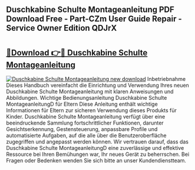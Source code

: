 ## Duschkabine Schulte Montageanleitung PDF Download Free - Part-CZm User Guide Repair - Service Owner Edition QDJrX

# <h2><a href="http://df7zz6.blite.top/?on=Duschkabine+Schulte+Montageanleitung">🔗Download 👉🔴 Duschkabine Schulte Montageanleitung</a></h2>

[![Duschkabine Schulte Montageanleitung new download](https://i.imgur.com/lujVjoI.png)](http://df7zz6.blite.top/?on=Duschkabine+Schulte+Montageanleitung)
Inbetriebnahme Dieses Handbuch vereinfacht die Einrichtung und Verwendung Ihres neuen Duschkabine Schulte Montageanleitung mit klaren Anweisungen und Abbildungen. Wichtige Bedienungsanleitung Duschkabine Schulte MontageanleitungD für Eltern Diese Anleitung enthält wichtige Informationen für Eltern zur sicheren Verwendung dieses Produkts für Kinder. Duschkabine Schulte Montageanleitung verfügt über eine beeindruckende Sammlung fortschrittlicher Funktionen, darunter Gesichtserkennung, Gestensteuerung, anpassbare Profile und automatisierte Aufgaben, auf die alle über die Benutzeroberfläche zugegriffen und angepasst werden können. Wir vertrauen darauf, dass das Duschkabine Schulte MontageanleitungD eine zuverlässige und effektive Ressource bei Ihren Bemühungen war, Ihr neues Gerät zu beherrschen. Bei Fragen oder Bedenken wenden Sie sich bitte an unser Kundendienstteam.
